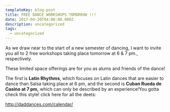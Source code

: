 ```yaml
---
templateKey: blog-post
title: FREE DANCE WORKSHOPS TOMORROW !!!
date: 2017-04-20T04:00:00.000Z
description: uncategorized
tags:
  - uncategorized
---
```

As we draw near to the start of a new semester of dancing,  I want to invite you all to 2 free workshops taking place tomorrow at 6 & 7 pm., respectively.

These limited space offerings are for you as alums and friends of the dance!

The first is <strong>Latin Rhythms</strong>, which focuses on Latin dances that are easier to dance than Salsa taking place at 6 pm, and the second is <strong>Cuban Rueda de Casino at 7 pm,</strong> which can only be described by an experience!You gotta check this style! click here for all the deets:

<http://daddances.com/calendar/>
